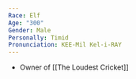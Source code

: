 ```yaml
---
Race: Elf
Age: "300"
Gender: Male
Personally: Timid
Pronunciation: KEE-Mil Kel-i-RAY
---
```

- Owner of [[The Loudest Cricket]] 
